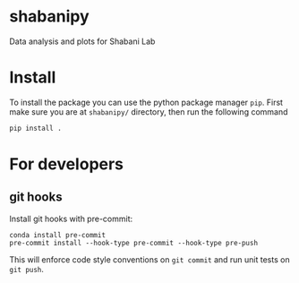 # shabanipy
Data analysis and plots for Shabani Lab

# Install 
To install the package you can use the python package manager `pip`. First make sure you are at `shabanipy/` directory, then run the following command
```python
pip install . 
```

# For developers

## git hooks
Install git hooks with pre-commit:
```shell
conda install pre-commit
pre-commit install --hook-type pre-commit --hook-type pre-push
```
This will enforce code style conventions on `git commit` and run unit tests on
`git push`.
